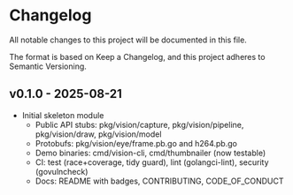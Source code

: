 # Changelog

All notable changes to this project will be documented in this file.

The format is based on Keep a Changelog, and this project adheres to Semantic Versioning.

## v0.1.0 - 2025-08-21
- Initial skeleton module
  - Public API stubs: pkg/vision/capture, pkg/vision/pipeline, pkg/vision/draw, pkg/vision/model
  - Protobufs: pkg/vision/eye/frame.pb.go and h264.pb.go
  - Demo binaries: cmd/vision-cli, cmd/thumbnailer (now testable)
  - CI: test (race+coverage, tidy guard), lint (golangci-lint), security (govulncheck)
  - Docs: README with badges, CONTRIBUTING, CODE_OF_CONDUCT

